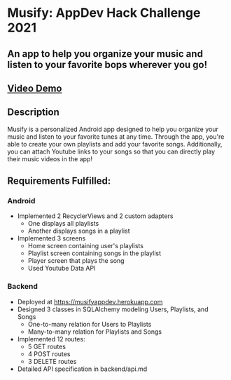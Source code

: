 # Musify: AppDev Hack Challenge 2021

## An app to help you organize your music and listen to your favorite bops wherever you go!

## [Video Demo](https://drive.google.com/file/d/1tniOhU_A73Mt-rpMZodmGxRBUT5OB79n/view?usp=sharing)

## Description

Musify is a personalized Android app designed to help you organize your music
and listen to your favorite tunes at any time. Through the app, you're able to
create your own playlists and add your favorite songs. Additionally, you can
attach Youtube links to your songs so that you can directly play their music
videos in the app!

## Requirements Fulfilled:

### Android

- Implemented 2 RecyclerViews and 2 custom adapters
  - One displays all playlists 
  - Another displays songs in a playlist
- Implemented 3 screens
  - Home screen containing user's playlists
  - Playlist screen containing songs in the playlist
  - Player screen that plays the song
  - Used Youtube Data API

### Backend

- Deployed at https://musifyappdev.herokuapp.com
- Designed 3 classes in SQLAlchemy modeling Users, Playlists, and Songs
  - One-to-many relation for Users to Playlists
  - Many-to-many relation for Playlists and Songs
- Implemented 12 routes:
  - 5 GET routes
  - 4 POST routes
  - 3 DELETE routes
- Detailed API specification in backend/api.md
